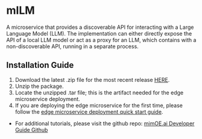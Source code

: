 # mILM
A microservice that provides a discoverable API for interacting with a Large Language Model (LLM). The implementation can either directly expose the API of a local LLM model or act as a proxy for an LLM, which contains with a non-discoverable API, running in a separate process.

## Installation Guide

1. Download the latest .zip file for the most recent release [HERE](https://github.com/edgeMicroservice/mILM/releases).
2. Unzip the package.
3. Locate the unzipped .tar file; this is the artifact needed for the edge microservice deployment.
4. If you are deploying the edge microservice for the first time, please follow the [edge microservice deployment quick start guide](https://devdocs.mimik.com/tutorials/01-index).

- For additional tutorials, please visit the github repo: [mimOE.ai Developer Guide Github](https://github.com/mimik-mimOE-ai/mimOE-ai-developer-guide)

